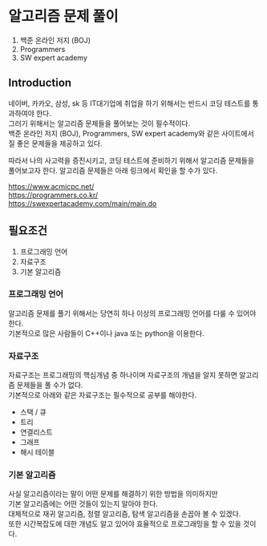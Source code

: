# 알고리즘 문제 풀이
1. 백준 온라인 저지 (BOJ)
2. Programmers
3. SW expert academy

## Introduction
네이버, 카카오, 삼성, sk 등 IT대기업에 취업을 하기 위해서는 반드시 코딩 테스트를 통과하여야 한다.  
그러기 위해서는 알고리즘 문제들을 풀어보는 것이 필수적이다.  
백준 온라인 저지 (BOJ), Programmers, SW expert academy와 같은 사이트에서 질 좋은 문제들을 제공하고 있다.

따라서 나의 사고력을 증진시키고, 코딩 테스트에 준비하기 위해서 알고리즘 문제들을 풀어보고자 한다.
알고리즘 문제들은 아래 링크에서 확인을 할 수가 있다.  

<https://www.acmicpc.net/>  
<https://programmers.co.kr/>  
<https://swexpertacademy.com/main/main.do>  

## 필요조건
1. 프로그래밍 언어  
2. 자료구조  
3. 기본 알고리즘  

### 프로그래밍 언어
알고리즘 문제를 풀기 위해서는 당연히 하나 이상의 프로그래밍 언어를 다룰 수 있어야 한다.  
기본적으로 많은 사람들이 C++이나 java 또는 python을 이용한다.

### 자료구조
자료구조는 프로그래밍의 핵심개념 중 하나이며 자료구조의 개념을 알지 못하면 알고리즘 문제들을 풀 수가 없다.  
기본적으로 아래와 같은 자료구조는 필수적으로 공부를 해야한다.  

- 스택 / 큐  
- 트리  
- 연결리스트  
- 그래프  
- 해시 테이블

### 기본 알고리즘
사실 알고리즘이라는 말이 어떤 문제를 해결하기 위한 방법을 의미하지만   
기본 알고리즘에는 어떤 것들이 있는지 알아야 한다.    
대체적으로 재귀 알고리즘, 정렬 알고리즘, 탐색 알고리즘을 손꼽아 볼 수 있겠다.  
또한 시간복잡도에 대한 개념도 알고 있어야 효율적으로 프로그래밍을 할 수 있을 것이다.
